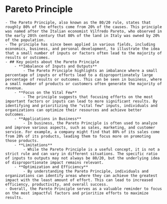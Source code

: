 # Pareto Principle
	- The Pareto Principle, also known as the 80/20 rule, states that roughly 80% of the effects come from 20% of the causes. This principle was named after the Italian economist Vilfredo Pareto, who observed in the early 20th century that 80% of the land in Italy was owned by 20% of the population.
	- The principle has since been applied in various fields, including economics, business, and personal development, to illustrate the idea that a small number of inputs or factors often lead to the majority of results or outcomes.
	- ## Key points about the Pareto Principle
		- **Imbalance of Inputs and Outputs**
			- The Pareto Principle highlights an imbalance where a small percentage of inputs or efforts lead to a disproportionately large percentage of results or outcomes. This can be seen in business, where a small number of products or customers often generate the majority of revenue.
		- **Focus on the Vital Few**
			- The principle suggests that focusing efforts on the most important factors or inputs can lead to more significant results. By identifying and prioritizing the "vital few" inputs, individuals and organizations can optimize their resources and achieve better outcomes.
		- **Applications in Business**
			- In business, the Pareto Principle is often used to analyze and improve various aspects, such as sales, marketing, and customer service. For example, a company might find that 80% of its sales come from 20% of its products, leading them to focus more on promoting those products.
		- **Limitations**
			- While the Pareto Principle is a useful concept, it is not a strict rule and can vary in different situations. The specific ratio of inputs to outputs may not always be 80/20, but the underlying idea of disproportionate impact remains relevant.
		- **Optimization and Efficiency**
			- By understanding the Pareto Principle, individuals and organizations can identify areas where they can achieve the greatest impact with the least amount of effort. This can lead to increased efficiency, productivity, and overall success.
	- Overall, the Pareto Principle serves as a valuable reminder to focus on the most impactful factors and prioritize efforts to maximize results.
